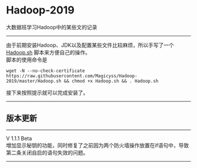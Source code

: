 # Hadoop-2019
大数据班学习Hadoop中的某些文的记录
***
由于前期安装Hadoop、JDK以及配置某些文件比较麻烦，所以手写了一个 [Hadoop.sh](https://github.com/Magicyss/Hadoop-2019/blob/master/Hadoop.sh) 脚本来方便自己的操作。  
脚本的使用命令是
```
wget -N --no-check-certificate https://raw.githubusercontent.com/Magicyss/Hadoop-2019/master/Hadoop.sh && chmod +x Hadoop.sh && . Hadoop.sh
```
接下来按照提示就可以完成安装了。
***
## 版本更新
***
V 1.1.1 Beta  
增加显示秘钥的功能，同时修复了之前因为两个防火墙操作放置在if语句中，导致第二条关闭自启的语句失效的问题。
***